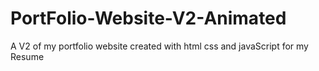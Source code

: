 # PortFolio-Website-V2-Animated
A V2 of my portfolio website created with html css and javaScript for my Resume
